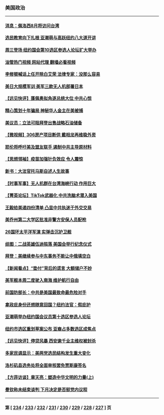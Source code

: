 ### 美国政治
---
#### [消息：佩洛西8月将访问台湾](../../pages/ncid1078159/n13784330.md?07191645) 
#### [选民教育向下扎根 亚潮萌与高跃纽约八大道开讲](../../pages/ncid1078159/n13784193.md?07191645) 
#### [周三登场 纽约国会第10选区参选人论坛扩大举办](../../pages/ncid1078159/n13784200.md?07191645) 
#### [油管热门视频 网站代理 翻墙必看视频](http://209.222.30.114:81/youtube.html?07191645)
#### [李修顿喊话上任开除白艾荣 法律专家：没那么容易](../../pages/ncid1078159/n13784220.md?07191645) 
#### [美日大规模军训 美军三款无人机部署日本](../../pages/ncid1078159/n13784062.md?07191645) 
#### [【远见快评】蓬佩奥拟角逐总统大位 中共心惊](../../pages/ncid1078159/n13783855.md?07191645) 
#### [精心策划十年骗局 神秘华人金主在美被捕](../../pages/ncid1078159/n13783926.md?07191645) 
#### [美议员：立法可阻拜登出售战略石油储备](../../pages/ncid1078159/n13783888.md?07191645) 
#### [【微视频】306房产项目断供 戴相龙再维稳外资](../../pages/ncid1078159/n13783721.md?07191645) 
#### [耶伦将呼吁美及盟友联手 遏制中共主导原材料](../../pages/ncid1078159/n13783693.md?07191645) 
#### [【思想领袖】疫苗加强针负效应 令人震惊](../../pages/ncid1078159/n13768670.md?07191645) 
#### [新书：大法官托马斯自述人生故事](../../pages/ncid1078159/n13775714.md?07191645) 
#### [【时事军事】无人机群在台湾海峡行动 作用巨大](../../pages/ncid1078159/n13782710.md?07191645) 
#### [【菁英论坛】TikTok武器化 中共洗脑术潜入美国](../../pages/ncid1078159/n13782413.md?07191645) 
#### [王毅给美递四份清单 凸显中共执迷于外交交易](../../pages/ncid1078159/n13782364.md?07191645) 
#### [美乔州第二大学区批准非警方安保人员配枪](../../pages/ncid1078159/n13782424.md?07191645) 
#### [26国环太平洋军演 实弹击沉护卫舰](../../pages/ncid1078159/n13782416.md?07191645) 
#### [组图：二战英雄伍迪殒落 美国会举行纪念仪式](../../pages/ncid1078159/n13782187.md?07191645) 
#### [拜登：美继续参与中东事务不能让中俄填空白](../../pages/ncid1078159/n13782254.md?07191645) 
#### [【新闻看点】“垫付”背后的谎言 大额储户不妙](../../pages/ncid1078159/n13781917.md?07191645) 
#### [美军舰本周二度驶入南海 维护航行自由](../../pages/ncid1078159/n13782091.md?07191645) 
#### [前国防部长：中共是美国最致命最危险对手](../../pages/ncid1078159/n13781920.md?07191645) 
#### [拿政庇身份还想随意回国？纽约法官：假庇护](../../pages/ncid1078159/n13782064.md?07191645) 
#### [亚潮萌举办纽约国会议员第十选区参选人论坛](../../pages/ncid1078159/n13782066.md?07191645) 
#### [纽约市选区重划草案公布 亚裔占多数选区成焦点](../../pages/ncid1078159/n13782032.md?07191645) 
#### [【远见快评】停贷风暴 西安逾千业主维权被封杀](../../pages/ncid1078159/n13781905.md?07191645) 
#### [多家民调显示：美两党选民结构发生重大变化](../../pages/ncid1078159/n13781919.md?07191645) 
#### [洛杉矶县选务处将全面审核罢免贾斯康签名](../../pages/ncid1078159/n13781963.md?07191645) 
#### [【方菲访谈】章天亮：塑造中华文明的力量(上)](../../pages/ncid1078159/n13781683.md?07191645) 
#### [曼钦称未结束谈判 下月决定是否挺党内议程](../../pages/ncid1078159/n13781805.md?07191645) 

---
#### 第 [ [234](./234.md?07191645) / [233](./233.md?07191645) / [232](./232.md?07191645) / [231](./231.md?07191645) / [230](./230.md?07191645) / [229](./229.md?07191645) / [228](./228.md?07191645) / [227](./227.md?07191645) ] 页
